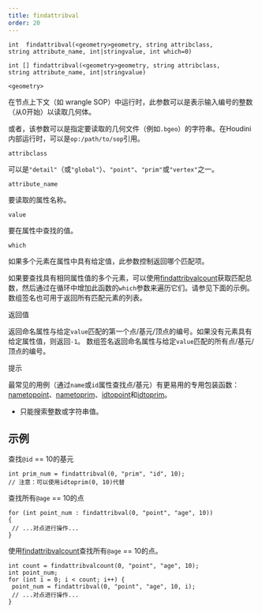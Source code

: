 ```yaml
---
title: findattribval
order: 20
---
```

`int  findattribval(<geometry>geometry, string attribclass, string attribute_name, int|stringvalue, int which=0)`

`int [] findattribval(<geometry>geometry, string attribclass, string attribute_name, int|stringvalue)`

`<geometry>`

在节点上下文（如 wrangle SOP）中运行时，此参数可以是表示输入编号的整数（从0开始）以读取几何体。

或者，该参数可以是指定要读取的几何文件（例如`.bgeo`）的字符串。在Houdini内部运行时，可以是`op:/path/to/sop`引用。

`attribclass`

可以是`"detail"`（或`"global"`）、`"point"`、`"prim"`或`"vertex"`之一。

`attribute_name`

要读取的属性名称。

`value`

要在属性中查找的值。

`which`

如果多个元素在属性中具有给定值，此参数控制返回哪个匹配项。

如果要查找具有相同属性值的多个元素，可以使用[findattribvalcount](./findattribvalcount "返回具有特定值的整数或字符串属性的元素数量。")获取匹配总数，然后通过在循环中增加此函数的`which`参数来遍历它们。请参见下面的示例。
数组签名也可用于返回所有匹配元素的列表。

返回值

返回命名属性与给定`value`匹配的第一个点/基元/顶点的编号。如果没有元素具有给定属性值，则返回`-1`。
数组签名返回命名属性与给定`value`匹配的所有点/基元/顶点的编号。

提示

最常见的用例（通过`name`或`id`属性查找点/基元）有更易用的专用包装函数：[nametopoint](./nametopoint "通过name属性查找点")、[nametoprim](./nametoprim "通过name属性查找基元")、[idtopoint](./idtopoint "通过id属性查找点")和[idtoprim](./idtoprim "通过id属性查找基元")。

- 只能搜索整数或字符串值。

## 示例

查找`@id` == 10的基元

```vex
int prim_num = findattribval(0, "prim", "id", 10);
// 注意：可以使用idtoprim(0, 10)代替

```

查找所有`@age` == 10的点

```vex
for (int point_num : findattribval(0, "point", "age", 10))
{
 // ...对点进行操作...
}

```

使用[findattribvalcount](./findattribvalcount "返回具有特定值的整数或字符串属性的元素数量。")查找所有`@age` == 10的点。

```vex
int count = findattribvalcount(0, "point", "age", 10);
int point_num;
for (int i = 0; i < count; i++) {
 point_num = findattribval(0, "point", "age", 10, i);
 // ...对点进行操作...
}

```
